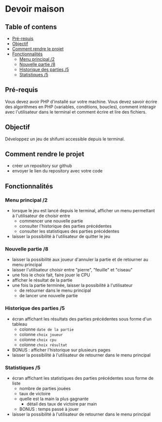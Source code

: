 # Devoir maison<!-- omit in toc -->

## Table of contens <!-- omit in toc -->

- [Pré-requis](#pré-requis)
- [Objectif](#objectif)
- [Comment rendre le projet](#comment-rendre-le-projet)
- [Fonctionnalités](#fonctionnalités)
  - [Menu principal /2](#menu-principal-2)
  - [Nouvelle partie /8](#nouvelle-partie-8)
  - [Historique des parties /5](#historique-des-parties-5)
  - [Statistiques /5](#statistiques-5)

## Pré-requis

Vous devez avoir PHP d'installé sur votre machine. Vous devez savoir écrire des algorithmes en PHP (variables, conditions, boucles), comment intéragir avec l'utilisateur dans le terminal et comment écrire et lire des fichiers.

## Objectif

Développez un jeu de shifumi accessible depuis le terminal.

## Comment rendre le projet

- créer un repository sur github
- envoyer le lien du repository avec votre code

## Fonctionnalités

### Menu principal /2

- lorsque le jeu est lancé depuis le terminal, afficher un menu permettant à l'utilisateur de choisir entre
  - commencer une nouvelle partie
  - consulter l'historique des parties précédentes
  - consulter les statistiques des parties précédentes
- laisser la possibilité à l'utilisateur de quitter le jeu

### Nouvelle partie /8

- laisser la possibilité aux joueur d'annuler la partie et de retourner au menu principal
- laisser l'utilisateur choisir entre "pierre", "feuille" et "ciseau"
- une fois le choix fait, faire jouer le CPU
- afficher le résultat de la partie
- une fois la partie terminée, laisser la possibilité à l'utilisateur
  - de retourner dans le menu principal
  - de lancer une nouvelle partie

### Historique des parties /5

- écran affichant les résultats des parties précédentes sous forme d'un tableau
  - colonne `date de la partie`
  - colonne `choix joueur`
  - colonne `choix cpu`
  - colonne `choix résultat`
- BONUS : afficher l'historique sur plusieurs pages
- laisser la possibilité à l'utilisateur de retourner dans le menu principal

### Statistiques /5

- écran affichant les statistiques des parties précédentes sous forme de liste
  - nombre de parties jouées
  - taux de victoire
  - quelle est la main la plus gagnante
    - détail des taux de victoire par main
  - BONUS : temps passé à jouer
- laisser la possibilité à l'utilisateur de retourner dans le menu principal
